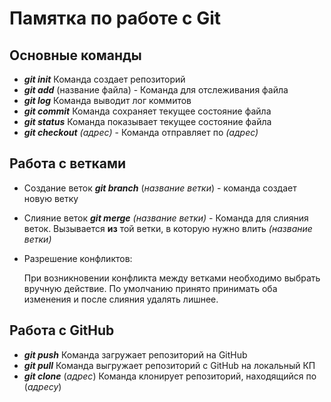 # Памятка по работе с Git
## Основные команды
* _**git init**_ Команда создает репозиторий
* _**git add**_ (название файла) - Команда для отслеживания файла
* _**git log**_ Команда выводит лог коммитов
* _**git commit**_ Команда сохраняет текущее состояние файла
* _**git status**_ Команда показывает текущее состояние файла
* _**git checkout**_ *(адрес)* - Команда отправляет по *(адрес)*
## Работа с ветками
* Создание веток
_**git branch**_ (*название ветки*) - команда создает новую ветку
* Слияние веток
_**git merge**_ *(название ветки)* - Команда для слияния веток. Вызывается **из** той ветки, в которую нужно влить *(название ветки)*
* Разрешение конфликтов:

    При возникновении конфликта между ветками необходимо выбрать вручную действие. По умолчанию принято принимать оба изменения и после слияния удалять лишнее.
## Работа с GitHub
* _**git push**_  Команда загружает репозиторий на GitHub
* _**git pull**_ Команда выгружает репозиторий с GitHub на локальный КП
* _**git clone**_ (_адрес_) Команда клонирует репозиторий, находящийся по (_адресу_)